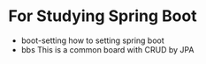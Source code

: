 # For Studying Spring Boot
* boot-setting
  how to setting spring boot
* bbs
  This is a common board with CRUD by JPA
